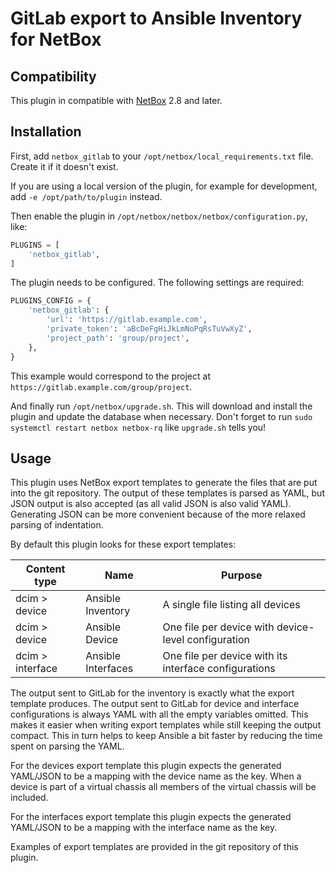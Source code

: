 # GitLab export to Ansible Inventory for NetBox

## Compatibility

This plugin in compatible with [NetBox](https://netbox.readthedocs.org/) 2.8 and later.

## Installation

First, add `netbox_gitlab` to your `/opt/netbox/local_requirements.txt` file. Create it if it doesn't exist.

If you are using a local version of the plugin, for example for development, add `-e /opt/path/to/plugin` instead.

Then enable the plugin in `/opt/netbox/netbox/netbox/configuration.py`, like:

```python
PLUGINS = [
    'netbox_gitlab',
]
```

The plugin needs to be configured. The following settings are required:

```python
PLUGINS_CONFIG = {
    'netbox_gitlab': {
        'url': 'https://gitlab.example.com',
        'private_token': 'aBcDeFgHiJkLmNoPqRsTuVwXyZ',
        'project_path': 'group/project',
    },
}
```

This example would correspond to the project at `https://gitlab.example.com/group/project`.

And finally run `/opt/netbox/upgrade.sh`. This will download and install the plugin and update the database when
necessary. Don't forget to run `sudo systemctl restart netbox netbox-rq` like `upgrade.sh` tells you!

## Usage

This plugin uses NetBox export templates to generate the files that are put into the git repository. The output of these templates is parsed as YAML, but JSON output is also accepted (as all valid JSON is also valid YAML). Generating JSON can be more convenient because of the more relaxed parsing of indentation.

By default this plugin looks for these export templates:

| Content type     | Name               | Purpose                                               |
|------------------|--------------------|-------------------------------------------------------|
| dcim > device    | Ansible Inventory  | A single file listing all devices                     |
| dcim > device    | Ansible Device     | One file per device with device-level configuration   |
| dcim > interface | Ansible Interfaces | One file per device with its interface configurations |
 
The output sent to GitLab for the inventory is exactly what the export template produces. The output sent to GitLab for device and interface configurations is always YAML with all the empty variables omitted. This makes it easier when writing export templates while still keeping the output compact. This in turn helps to keep Ansible a bit faster by reducing the time spent on parsing the YAML. 

For the devices export template this plugin expects the generated YAML/JSON to be a mapping with the device name as the key. When a device is part of a virtual chassis all members of the virtual chassis will be included.

For the interfaces export template this plugin expects the generated YAML/JSON to be a mapping with the interface name as the key.

Examples of export templates are provided in the git repository of this plugin.
